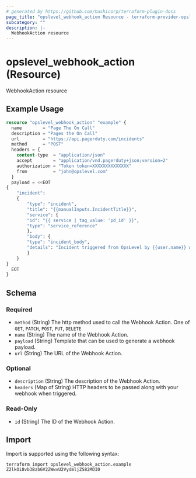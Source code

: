 ```yaml
---
# generated by https://github.com/hashicorp/terraform-plugin-docs
page_title: "opslevel_webhook_action Resource - terraform-provider-opslevel"
subcategory: ""
description: |-
  WebhookAction resource
---
```


# opslevel_webhook_action (Resource)

WebhookAction resource

## Example Usage

```terraform
resource "opslevel_webhook_action" "example" {
  name        = "Page The On Call"
  description = "Pages the On Call"
  url         = "https://api.pagerduty.com/incidents"
  method      = "POST"
  headers = {
    content-type  = "application/json"
    accept        = "application/vnd.pagerduty+json;version=2"
    authorization = "Token token=XXXXXXXXXXXXXX"
    from          = "john@opslevel.com"
  }
  payload = <<EOT
{
    "incident":
    {
        "type": "incident",
        "title": "{{manualInputs.IncidentTitle}}",
        "service": {
        "id": "{{ service | tag_value: 'pd_id' }}",
        "type": "service_reference"
        },
        "body": {
        "type": "incident_body",
        "details": "Incident triggered from OpsLevel by {{user.name}} with the email {{user.email}}. {{manualInputs.IncidentDescription}}"
        }
    }
}
  EOT
}
```

<!-- schema generated by tfplugindocs -->
## Schema

### Required

- `method` (String) The http method used to call the Webhook Action. One of `GET`, `PATCH`, `POST`, `PUT`, `DELETE`
- `name` (String) The name of the Webhook Action.
- `payload` (String) Template that can be used to generate a webhook payload.
- `url` (String) The URL of the Webhook Action.

### Optional

- `description` (String) The description of the Webhook Action.
- `headers` (Map of String) HTTP headers to be passed along with your webhook when triggered.

### Read-Only

- `id` (String) The ID of the Webhook Action.

## Import

Import is supported using the following syntax:

```shell
terraform import opslevel_webhook_action.example Z2lkOi8vb3BzbGV2ZWwvU2VydmljZS82MDI0
```
